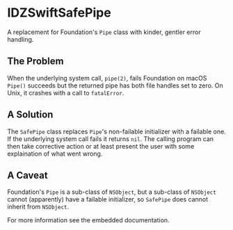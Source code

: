 # IDZSwiftSafePipe
A replacement for Foundation's `Pipe` class with kinder, gentler error handling.

## The Problem
When the underlying system call, `pipe(2)`, fails Foundation on macOS `Pipe()` succeeds but the returned pipe has both file handles set to zero. On Unix, it crashes with a call to `fatalError`. 

## A Solution
The `SafePipe` class replaces `Pipe`'s non-failable initializer with a failable one. If the underlying system call fails it returns `nil`. The calling program can then take corrective action or at least present the user with some explaination of what went wrong.

## A Caveat
Foundation's `Pipe` is a sub-class of `NSObject`, but a sub-class of `NSObject` cannot (apparently) have a failable initializer, so `SafePipe` does cannot inherit from `NSObject`. 

For more information see the embedded documentation.

